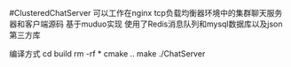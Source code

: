 #ClusteredChatServer
可以工作在nginx tcp负载均衡器环境中的集群聊天服务器和客户端源码
基于muduo实现
使用了Redis消息队列和mysql数据库以及json第三方库

编译方式
cd build
rm -rf *
cmake ..
make
./ChatServer

